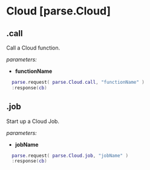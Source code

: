 # Cloud [parse.Cloud]

## .call

Call a Cloud function.

*parameters:*

* __functionName__

```lua
  parse.request( parse.Cloud.call, "functionName" )
  :response(cb)
```

## .job

Start up a Cloud Job.

*parameters:*

* __jobName__

```lua
  parse.request( parse.Cloud.job, "jobName" )
  :response(cb)
```
